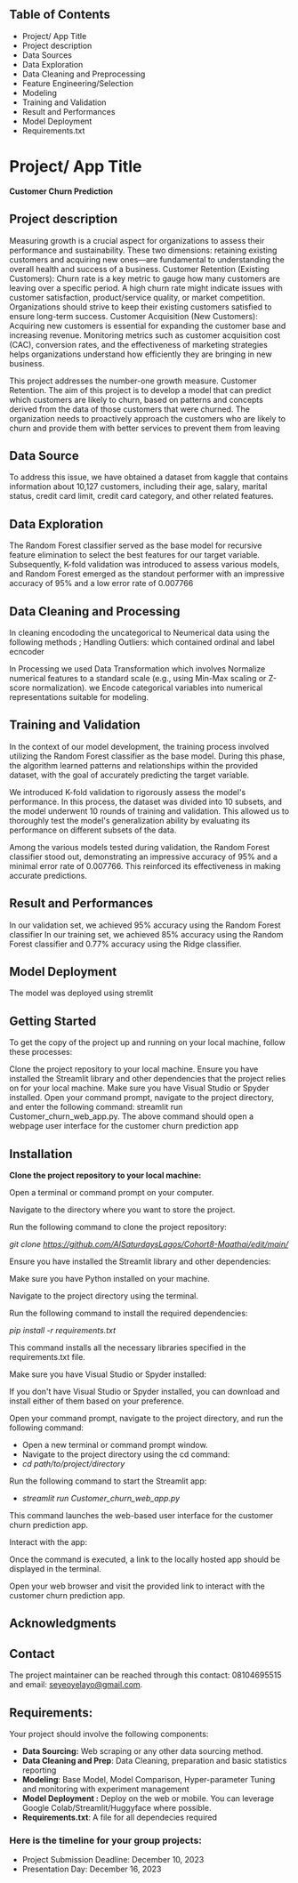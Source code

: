 ## Table of Contents
- Project/ App Title
- Project description
- Data Sources
- Data Exploration
- Data Cleaning and Preprocessing
- Feature Engineering/Selection
- Modeling
- Training and Validation
- Result and Performances
- Model Deployment
- Requirements.txt

  
# Project/ App Title
**Customer Churn Prediction**

## Project description 
Measuring growth is a crucial aspect for organizations to assess their performance and sustainability. These two dimensions: retaining existing customers and acquiring new ones—are fundamental to understanding the overall health and success of a business.
Customer Retention (Existing Customers):
Churn rate  is a key metric to gauge how many customers are leaving over a specific period. A high churn rate might indicate issues with customer satisfaction, product/service quality, or market competition. Organizations should strive to keep their existing customers satisfied to ensure long-term success.
Customer Acquisition (New Customers):
Acquiring new customers is essential for expanding the customer base and increasing revenue. Monitoring metrics such as customer acquisition cost (CAC), conversion rates, and the effectiveness of marketing strategies helps organizations understand how efficiently they are bringing in new business.

This project addresses the number-one growth measure. Customer Retention.
The aim of this project is to develop a model that can predict which customers are likely to churn, based on patterns and concepts derived from the data of those customers that were churned. The organization needs to proactively approach the customers who are likely to churn and provide them with better services to prevent them from leaving

## Data Source
To address this issue, we have obtained a dataset from kaggle that contains information about 10,127 customers, including their age, salary, marital status, credit card limit, credit card category, and other related features. 

## Data Exploration

The Random Forest classifier served as the base model for recursive feature elimination to select the best features for our target variable. Subsequently, K-fold validation was introduced to assess various models, and Random Forest emerged as the standout performer with an impressive accuracy of 95% and a low error rate of 0.007766

## Data Cleaning and Processing
In cleaning  encododing  the uncategorical to Neumerical data using the  following methods  ;
Handling Outliers: which contained ordinal and label ecncoder


In Processing we used Data Transformation which involves
Normalize numerical features to a standard scale (e.g., using Min-Max scaling or Z-score normalization).
we Encode categorical variables into numerical representations suitable for modeling.


## Training and Validation
In the context of our model development, the training process involved utilizing the Random Forest classifier as the base model. During this phase, the algorithm learned patterns and relationships within the provided dataset, with the goal of accurately predicting the target variable.

We introduced K-fold validation to rigorously assess the model's performance. In this process, the dataset was divided into 10 subsets, and the model underwent 10 rounds of training and validation. This allowed us to thoroughly test the model's generalization ability by evaluating its performance on different subsets of the data.

Among the various models tested during validation, the Random Forest classifier stood out, demonstrating an impressive accuracy of 95% and a minimal error rate of 0.007766. This reinforced its effectiveness in making accurate predictions.

## Result and Performances
In our validation set, we achieved 95%  accuracy using the Random Forest classifier 
In our training set, we achieved 85% accuracy using the Random Forest classifier and 0.77% accuracy using the Ridge classifier.

## Model Deployment
The model was deployed using stremlit

## Getting Started 
To get the copy of the project up and running on your local machine, follow these processes:

Clone the project repository to your local machine.
Ensure you have installed the Streamlit library and other dependencies that the project relies on for your local machine.
Make sure you have Visual Studio or Spyder installed.
Open your command prompt, navigate to the project directory, and enter the following command: streamlit run Customer_churn_web_app.py.
The above command should open a webpage user interface for the customer churn prediction app

## Installation
**Clone the project repository to your local machine:**

Open a terminal or command prompt on your computer.

Navigate to the directory where you want to store the project.

Run the following command to clone the project repository:

*git clone https://github.com/AISaturdaysLagos/Cohort8-Maathai/edit/main/*


Ensure you have installed the Streamlit library and other dependencies:

Make sure you have Python installed on your machine.

Navigate to the project directory using the terminal.

Run the following command to install the required dependencies:

*pip install -r requirements.txt*

This command installs all the necessary libraries specified in the requirements.txt file.

Make sure you have Visual Studio or Spyder installed:

If you don't have Visual Studio or Spyder installed, you can download and install either of them based on your preference.


Open your command prompt, navigate to the project directory, and run the following command:
- Open a new terminal or command prompt window.
- Navigate to the project directory using the cd command:
- *cd path/to/project/directory*
  
Run the following command to start the Streamlit app:
- *streamlit run Customer_churn_web_app.py*
  
This command launches the web-based user interface for the customer churn prediction app.

Interact with the app:

Once the command is executed, a link to the locally hosted app should be displayed in the terminal.

Open your web browser and visit the provided link to interact with the customer churn prediction app.

## Acknowledgments


## Contact
The project maintainer can be reached through this contact: 08104695515 and email: seyeoyelayo@gmail.com.

## Requirements:
Your project should involve the following components:
- **Data Sourcing:** Web scraping or any other data sourcing method.
- **Data Cleaning and Prep**: Data Cleaning, preparation and basic statistics reporting
- **Modeling**: Base Model, Model Comparison, Hyper-parameter Tuning and monitoring with experiment management
- **Model Deployment :** Deploy on the web or mobile. You can leverage Google Colab/Streamlit/Huggyface where possible.
- **Requirements.txt**: A file for all dependecies required

### Here is the timeline for your group projects:
- Project Submission Deadline: December 10, 2023
- Presentation Day: December 16, 2023
